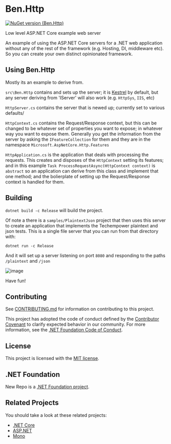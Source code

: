# Ben.Http


[![NuGet version (Ben.Http)](https://img.shields.io/nuget/v/Ben.Http.svg?style=flat-square)](https://www.nuget.org/packages/Ben.Http/)

Low level ASP.NET Core example web server

An example of using the ASP.NET Core servers for a .NET web application without any of the rest of the framework (e.g. Hosting, DI, middleware etc). So you can create your own distinct opinionated framework.

## Using Ben.Http

Mostly its an example to derive from. 

`src\Ben.Http` contains and sets up the server; it is [Kestrel](https://github.com/dotnet/aspnetcore/tree/master/src/Servers/Kestrel) by default, but any server deriving from 'IServer' will also work (e.g. `HttpSys`, `IIS`, etc)

`HttpServer.cs` contains the server that is newed up; currently set to various defaults/

`HttpContext.cs` contains the Request/Response context, but this can be changed to be whatever set of properties you want to expose; in whatever way you want to expose them. Generally you get the information from the server by asking the `IFeatureCollection` for them and they are in the namespace `Microsoft.AspNetCore.Http.Features`

`HttpApplication.cs` is the application that deals with processing the requests. This creates and disposes of the `HttpContext` setting its features; and in this example `Task ProcessRequestAsync(HttpContext context)` is `abstract` so an application can derive from this class and implement that one method; and the bolierplate of setting up the Request/Response context is handled for them.

## Building

`dotnet build -c Release` will build the project.

Of note a there is a `samples/PlaintextJson` project that then uses this server to create an application that implements the Techempower plaintext and json tests. This is a single file server that you can run from that directory with:

`dotnet run -c Release` 

And it will set up a server listening on port `8080` and responding to the paths `/plaintext` and `/json`

![image](https://user-images.githubusercontent.com/1142958/103061598-beeb2780-45a3-11eb-9e56-d886530b2e2e.png)

Have fun!

## Contributing

See [CONTRIBUTING.md](CONTRIBUTING.md) for information on contributing to this project.

This project has adopted the code of conduct defined by the [Contributor Covenant](http://contributor-covenant.org/) 
to clarify expected behavior in our community. For more information, see the [.NET Foundation Code of Conduct](http://www.dotnetfoundation.org/code-of-conduct).

## License

This project is licensed with the [MIT license](LICENSE).

## .NET Foundation

New Repo is a [.NET Foundation project](https://dotnetfoundation.org/projects).

## Related Projects

You should take a look at these related projects:

- [.NET Core](https://github.com/dotnet/core)
- [ASP.NET](https://github.com/aspnet)
- [Mono](https://github.com/mono)
